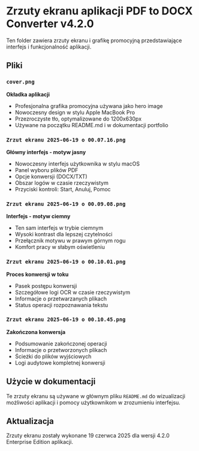 # Zrzuty ekranu aplikacji PDF to DOCX Converter v4.2.0

Ten folder zawiera zrzuty ekranu i grafikę promocyjną przedstawiające interfejs i funkcjonalność aplikacji.

## Pliki

### `cover.png`
**Okładka aplikacji**
- Profesjonalna grafika promocyjna używana jako hero image
- Nowoczesny design w stylu Apple MacBook Pro
- Przezroczyste tło, optymalizowane do 1200x630px
- Używane na początku README.md i w dokumentacji portfolio

### `Zrzut ekranu 2025-06-19 o 00.07.16.png`
**Główny interfejs - motyw jasny**
- Nowoczesny interfejs użytkownika w stylu macOS
- Panel wyboru plików PDF
- Opcje konwersji (DOCX/TXT)
- Obszar logów w czasie rzeczywistym
- Przyciski kontroli: Start, Anuluj, Pomoc

### `Zrzut ekranu 2025-06-19 o 00.09.08.png`
**Interfejs - motyw ciemny**
- Ten sam interfejs w trybie ciemnym
- Wysoki kontrast dla lepszej czytelności
- Przełącznik motywu w prawym górnym rogu
- Komfort pracy w słabym oświetleniu

### `Zrzut ekranu 2025-06-19 o 00.10.01.png`
**Proces konwersji w toku**
- Pasek postępu konwersji
- Szczegółowe logi OCR w czasie rzeczywistym
- Informacje o przetwarzanych plikach
- Status operacji rozpoznawania tekstu

### `Zrzut ekranu 2025-06-19 o 00.10.45.png`
**Zakończona konwersja**
- Podsumowanie zakończonej operacji
- Informacje o przetworzonych plikach
- Ścieżki do plików wyjściowych
- Logi audytowe kompletnej konwersji

## Użycie w dokumentacji

Te zrzuty ekranu są używane w głównym pliku `README.md` do wizualizacji możliwości aplikacji i pomocy użytkownikom w zrozumieniu interfejsu.

## Aktualizacja

Zrzuty ekranu zostały wykonane 19 czerwca 2025 dla wersji 4.2.0 Enterprise Edition aplikacji.
